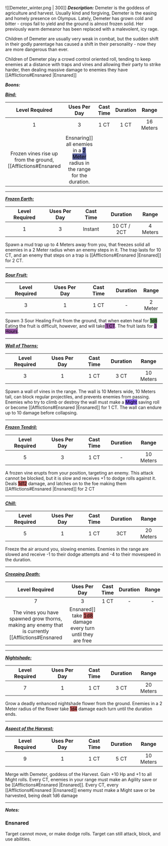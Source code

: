 ![[Demeter_winter.png | 300]]
***Description:***
Demeter is the goddess of agriculture and harvest.
Usually kind and forgiving, Demeter is the easing and homely presence on Olympus. 
Lately, Demeter has grown cold and bitter - crops fail to yield and the ground is almost frozen solid.
Her previously warm demeanor has been replaced with a malevolent, icy rage.

Children of Demeter are usually very weak in combat, but the sudden shift in their godly parentage has caused a shift in their personality - now they are more dangerous than ever.

Children of Demeter play a crowd control oriented roll, tending to keep enemies at a distance with traps and vines and allowing their party to strike harder, then dealing massive damage to enemies they have [[Afflictions#Ensnared |Ensnared]]

***Boons:***

<b><ins><i>Bind:</i></ins></b>

| Level Required | Uses Per Day | Cast Time | Duration |   Range   |     |
| :------------: | :----------: | :-------: | :------: | :-------: | --- |
|       1        |      3       |   1 CT    |   1 CT   | 16 Meters |     |
|                |              |           |          |           |     |
Frozen vines rise up from the ground, [[Afflictions#Ensnared |Ensnaring]] all enemies in a <mark style="background: #000B67A6;">2 Meter</mark> radius in the range for the duration.  

------------------
<b><ins><i>Frozen Earth:</i></ins></b>

| Level Required | Uses Per Day | Cast Time | Duration |  Range   |
|:--------------:|:------------:|:---------:|:--------:|:--------:|
|       1        |      3       |   Instant    |  10 CT / 2CT   | 4 Meters | 

Spawn a mud trap up to 4 Meters away from you, that freezes solid all enemies in a 2 Meter radius when an enemy steps in it. The trap lasts for 10 CT, and an enemy that steps on a trap is [[Afflictions#Ensnared |Ensnared]] for 2 CT.

------------------
<b><ins><i>Sour Fruit:</i></ins></b>

| Level Required | Uses Per Day | Cast Time | Duration |  Range  |
|:--------------:|:------------:|:---------:|:--------:|:-------:|
|       3        |      1       |   1 CT    |    -     | 2 Meter | 
Spawn 3 Sour Healing Fruit from the ground, that when eaten heal for <mark style="background: #045B00A6;">1d8</mark>
Eating the fruit is difficult, however, and will take<mark style="background: #620075A6;"> 1 CT</mark>. The fruit lasts for <mark style="background: #620075A6;">3 Hours</mark>.

------------------
<b><ins><i>Wall of Thorns:</i></ins></b>

| Level Required | Uses Per Day | Cast Time | Duration |   Range   |
|:--------------:|:------------:|:---------:|:--------:|:---------:|
|       3        |      1       |   1 CT    |   3 CT   | 10 Meters | 
Spawn a wall of vines in the range.
The wall is 10 Meters wide, 10 Meters tall, can block regular projectiles, and prevents enemies from passing. Enemies who try to climb or destroy the wall must make a <mark style="background: #3800D7A6;">Might</mark> saving roll or become [[Afflictions#Ensnared |Ensnared]] for 1 CT. The wall can endure up to 10 damage before collapsing.


------------------
<b><ins><i>Frozen Tendril:</i></ins></b>

| Level Required | Uses Per Day | Cast Time | Duration |   Range   |
|:--------------:|:------------:|:---------:|:--------:|:---------:|
|       5        |      3       |   1 CT    |    -     | 10 Meters | 
A frozen vine erupts from your position, targeting an enemy.
This attack cannot be blocked, but it is slow and receives +1 to dodge rolls against it.
Deals <mark style="background: #930000A6;">1d12</mark> damage, and latches on to the foe making them [[Afflictions#Ensnared |Ensnared]] for 2 CT

------------------
<b><ins><i>Chill:</i></ins></b>

| Level Required | Uses Per Day | Cast Time | Duration |   Range   |
|:--------------:|:------------:|:---------:|:--------:|:---------:|
|       5        |      1       |   1 CT    |    3CT     | 20 Meters | 
Freeze the air around you, slowing enemies.
Enemies in the range are slowed and receive -1 to their dodge attempts and -4 to their movespeed in the duration.


------------------
<b><ins><i>Creeping Death:</i></ins></b>

| Level Required | Uses Per Day | Cast Time | Duration | Range |
|:--------------:|:------------:|:---------:|:--------:|:-----:|
|       7        |      3       |   1 CT    |    -     |   -   | 
The vines you have spawned grow thorns, making any enemy that is currently [[Afflictions#Ensnared |Ensnared]] take <mark style="background: #930000A6;">1d8</mark> damage every turn until they are free

------------------
<b><ins><i>Nightshade:</i></ins></b>

| Level Required | Uses Per Day | Cast Time | Duration |   Range   |
|:--------------:|:------------:|:---------:|:--------:|:---------:|
|       7        |      1       |   1 CT    |   3 CT   | 20 Meters |
Grow a deadly enhanced nightshade flower from the ground.
Enemies in a 2 Meter radius of the flower take <mark style="background: #930000A6;">1d4</mark> damage each turn until the duration ends.

------------------
<b><ins><i>Aspect of the Harvest:</i></ins></b>

| Level Required | Uses Per Day | Cast Time | Duration |   Range   |
|:--------------:|:------------:|:---------:|:--------:|:---------:|
|       9       |      1       |   1 CT    |   5 CT   | 10 Meters | 
Merge with Demeter, goddess of the Harvest.
Gain +10 Hp and +1 to all Might rolls.
Every CT, enemies in your range must make an Agility save or be [[Afflictions#Ensnared |Ensnared]]. Every CT, every [[Afflictions#Ensnared |Ensnared]] enemy must make a Might save or be harvested, being dealt 1d6 damage


------------------

***Notes:***
### Ensnared
Target cannot move, or make dodge rolls.
Target can still attack, block, and use abilities.